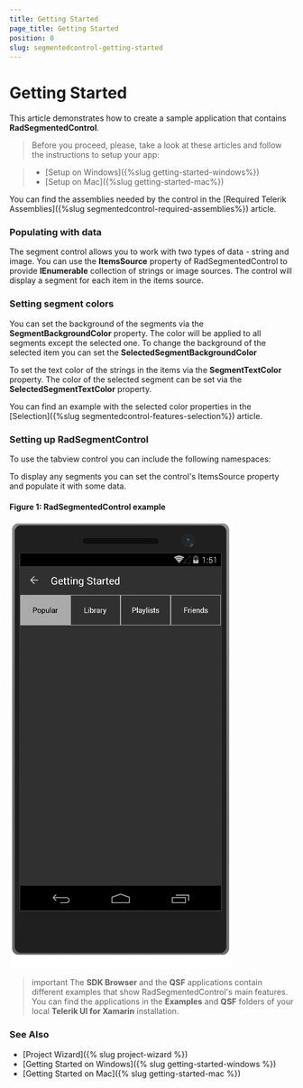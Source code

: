 ```yaml
---
title: Getting Started
page_title: Getting Started
position: 0
slug: segmentedcontrol-getting-started
---
```


# Getting Started

This article demonstrates how to create a sample application that contains **RadSegmentedControl**.

>Before you proceed, please, take a look at these articles and follow the instructions to setup your app:

>- [Setup on Windows]({%slug getting-started-windows%})
>- [Setup on Mac]({%slug getting-started-mac%})

You can find the assemblies needed by the control in the [Required Telerik Assemblies]({%slug segmentedcontrol-required-assemblies%}) article.

### Populating with data

The segment control allows you to work with two types of data - string and image. You can use the **ItemsSource** property of RadSegmentedControl to provide **IEnumerable** collection of strings or image sources. The control will display a segment for each item in the items source. 

### Setting segment colors

You can set the background of the segments via the **SegmentBackgroundColor** property. The color will be applied to all segments except the selected one. To change the background of the selected item you can set the **SelectedSegmentBackgroundColor**

To set the text color of the strings in the items via the **SegmentTextColor** property. The color of the selected segment can be set via the **SelectedSegmentTextColor** property.

You can find an example with the selected color properties in the [Selection]({%slug segmentedcontrol-features-selection%}) article.

### Setting up RadSegmentControl

To use the tabview control you can include the following namespaces:

<snippet id='xmlns-telerikinput'/>
<snippet id='ns-telerikinput'/>

To display any segments you can set the control's ItemsSource property and populate it with some data.

<snippet id='segmentcontrol-gettingstarted-xaml'/>
<snippet id='segmentcontrol-gettingstarted-csharp'/>

#### __Figure 1: RadSegmentedControl example__  
![SegmentControl example](../images/segmentcontrol-gettingstarted-0.png)

>important The **SDK Browser** and the **QSF** applications contain different examples that show RadSegmentedControl's main features. You can find the applications in the **Examples** and **QSF** folders of your local **Telerik UI for Xamarin** installation.

### See Also

- [Project Wizard]({% slug project-wizard %})
- [Getting Started on Windows]({% slug getting-started-windows %})
- [Getting Started on Mac]({% slug getting-started-mac %})
